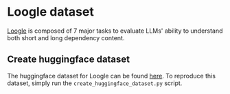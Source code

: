 # Loogle dataset

[Loogle](https://github.com/bigai-nlco/LooGLE/tree/main) is composed of 7 major tasks to evaluate LLMs' ability to understand both short and long dependency content. 

## Create huggingface dataset

The huggingface dataset for Loogle can be found [here](https://huggingface.co/datasets/simonjegou/loogle). To reproduce this dataset, simply run the `create_huggingface_dataset.py` script.
